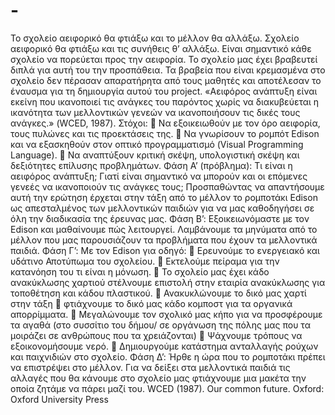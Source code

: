 # -
Το σχολείο αειφορικό θα φτιάξω και το μέλλον θα αλλάξω.
Σχολείο αειφορικό θα φτιάξω και τις συνήθεις θ’ αλλάξω.
Είναι σημαντικό κάθε σχολείο να πορεύεται προς την αειφορία. Το σχολείο μας έχει
βραβευτεί διπλά για αυτή του την προσπάθεια. Τα βραβεία που είναι κρεμασμένα
στο σχολείο δεν πέρασαν απαρατήρητα από τους μαθητές και αποτέλεσαν το
έναυσμα για τη δημιουργία αυτού του project.
«Αειφόρος ανάπτυξη είναι εκείνη που ικανοποιεί τις ανάγκες του παρόντος χωρίς
να διακυβεύεται η ικανότητα των μελλοντικών γενεών να ικανοποιήσουν τις δικές
τους ανάγκες.» (WCED, 1987).
Στόχοι:
 Να εξοικειωθούν με τον όρο αειφορία, τους πυλώνες και τις προεκτάσεις
της.
 Να γνωρίσουν το ρομπότ Edison και να εξασκηθούν στον οπτικό
προγραμματισμό (Visual Programming Language).
 Να αναπτύξουν κριτική σκέψη, υπολογιστική σκέψη και δεξιότητες επίλυσης
προβλημάτων.
Φάση Α’ (πρόβλημα): Τι είναι η αειφόρος ανάπτυξη; Γιατί είναι σημαντικό να
μπορούν και οι επόμενες γενεές να ικανοποιούν τις ανάγκες τους; Προσπαθώντας
να απαντήσουμε αυτή την ερώτηση έρχεται στην τάξη από το μέλλον το ρομποτάκι
Edison ως απεσταλμένος των μελλοντικών παιδιών για να μας καθοδηγήσει σε όλη
την διαδικασία της έρευνας μας.
Φάση Β’: Εξοικειωνόμαστε με τον Edison και μαθαίνουμε πώς λειτουργεί.
Λαμβάνουμε τα μηνύματα από το μέλλον που μας παρουσιάζουν τα προβλήματα
που έχουν τα μελλοντικά παιδιά.
Φάση Γ’: Με τον Edison για οδηγό:
 Ερευνούμε το ενεργειακό και υδάτινο Αποτύπωμα του σχολείου.
 Εκτελούμε πείραμα για την κατανόηση του τι είναι η μόνωση.
 Το σχολείο μας έχει κάδο ανακύκλωσης χαρτιού στέλνουμε επιστολή στην
εταιρία ανακύκλωσης για τοποθέτηση και κάδου πλαστικού.
 Ανακυκλώνουμε το δικό μας χαρτί στην τάξη
 φτιάχνουμε το δικό μας κάδο κομποστ για τα οργανικά απορρίμματα.
 Μεγαλώνουμε τον σχολικό μας κήπο για να προσφέρουμε τα αγαθά (στο
συσσίτιο του δήμου/ σε οργάνωση της πόλης μας που τα μοιράζει σε
ανθρώπους που τα χρειάζονται)
 Ψάχνουμε τρόπους να εξοικονομήσουμε νερό.
 Δημιουργούμε κατάστημα ανταλλαγής ρούχων και παιχνιδιών στο σχολείο.
Φάση Δ’: Ήρθε η ώρα που το ρομποτάκι πρέπει να επιστρέψει στο μέλλον. Για να
δείξει στα μελλοντικά παιδιά τις αλλαγές που θα κάνουμε στο σχολείο μας
φτιάχνουμε μια μακέτα την οποία ζητάμε να πάρει μαζί του.
WCED (1987). Our common future. Oxford: Oxford University Press
